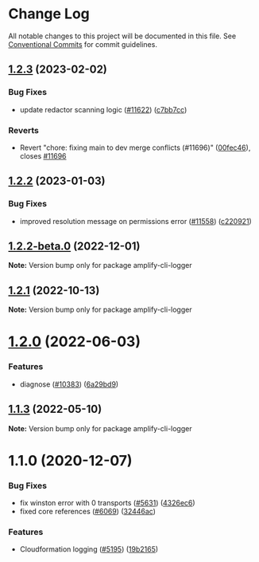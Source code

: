# Change Log

All notable changes to this project will be documented in this file.
See [Conventional Commits](https://conventionalcommits.org) for commit guidelines.

## [1.2.3](https://github.com/aws-amplify/amplify-cli/compare/amplify-cli-logger@1.2.2...amplify-cli-logger@1.2.3) (2023-02-02)


### Bug Fixes

* update redactor scanning logic ([#11622](https://github.com/aws-amplify/amplify-cli/issues/11622)) ([c7bb7cc](https://github.com/aws-amplify/amplify-cli/commit/c7bb7cca89662019b6d5dfd789d08945d64d2fb0))


### Reverts

* Revert "chore: fixing main to dev merge conflicts (#11696)" ([00fec46](https://github.com/aws-amplify/amplify-cli/commit/00fec4608096390b5ae2563b5c69453cd48bfa45)), closes [#11696](https://github.com/aws-amplify/amplify-cli/issues/11696)





## [1.2.2](https://github.com/aws-amplify/amplify-cli/compare/amplify-cli-logger@1.2.1...amplify-cli-logger@1.2.2) (2023-01-03)


### Bug Fixes

* improved resolution message on permissions error ([#11558](https://github.com/aws-amplify/amplify-cli/issues/11558)) ([c220921](https://github.com/aws-amplify/amplify-cli/commit/c2209211cc76b1b65ac2b50391456c688f42d795))





## [1.2.2-beta.0](https://github.com/aws-amplify/amplify-cli/compare/amplify-cli-logger@1.2.1...amplify-cli-logger@1.2.2-beta.0) (2022-12-01)

**Note:** Version bump only for package amplify-cli-logger





## [1.2.1](https://github.com/aws-amplify/amplify-cli/compare/amplify-cli-logger@1.2.0...amplify-cli-logger@1.2.1) (2022-10-13)

**Note:** Version bump only for package amplify-cli-logger





# [1.2.0](https://github.com/aws-amplify/amplify-cli/compare/amplify-cli-logger@1.1.3...amplify-cli-logger@1.2.0) (2022-06-03)


### Features

* diagnose ([#10383](https://github.com/aws-amplify/amplify-cli/issues/10383)) ([6a29bd9](https://github.com/aws-amplify/amplify-cli/commit/6a29bd99886172baf420a95a0d6a7987c9ebd6bd))





## [1.1.3](https://github.com/aws-amplify/amplify-cli/compare/amplify-cli-logger@1.1.0...amplify-cli-logger@1.1.3) (2022-05-10)

**Note:** Version bump only for package amplify-cli-logger





# 1.1.0 (2020-12-07)


### Bug Fixes

* fix winston error with 0 transports ([#5631](https://github.com/aws-amplify/amplify-cli/issues/5631)) ([4326ec6](https://github.com/aws-amplify/amplify-cli/commit/4326ec6cf2a62580cd2646241463d20d7b7fb062))
* fixed core references ([#6069](https://github.com/aws-amplify/amplify-cli/issues/6069)) ([32446ac](https://github.com/aws-amplify/amplify-cli/commit/32446ac77a5064bee928544861b8a70fba556d51))


### Features

* Cloudformation logging ([#5195](https://github.com/aws-amplify/amplify-cli/issues/5195)) ([19b2165](https://github.com/aws-amplify/amplify-cli/commit/19b21651375848c0858328952852201da47b17bb))
